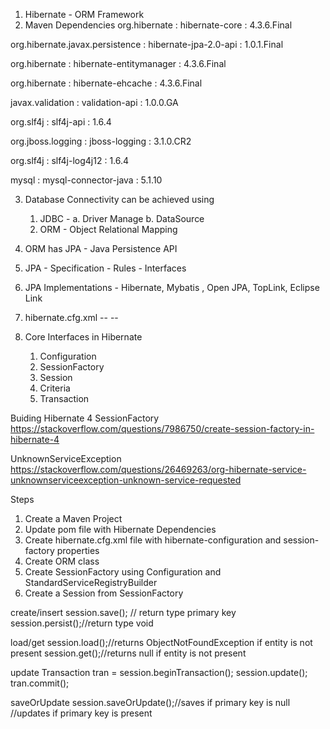 1. Hibernate - ORM Framework
2. Maven Dependencies
org.hibernate : hibernate-core : 4.3.6.Final

org.hibernate.javax.persistence : hibernate-jpa-2.0-api : 1.0.1.Final

org.hibernate : hibernate-entitymanager : 4.3.6.Final

org.hibernate : hibernate-ehcache : 4.3.6.Final

javax.validation : validation-api : 1.0.0.GA

org.slf4j : slf4j-api : 1.6.4

org.jboss.logging : jboss-logging : 3.1.0.CR2

org.slf4j : slf4j-log4j12 : 1.6.4

mysql : mysql-connector-java : 5.1.10

3. Database Connectivity can be achieved using
    1. JDBC - a. Driver Manage
           b. DataSource
    2. ORM - Object Relational Mapping

4. ORM has JPA - Java Persistence API

5. JPA - Specification - Rules - Interfaces

6. JPA Implementations - Hibernate, Mybatis , Open JPA, TopLink, Eclipse Link

7. hibernate.cfg.xml
<hibernate-configuration> -- <session-factory> -- <hibernate-properties>
           
8. Core Interfaces in Hibernate
    1. Configuration
    2. SessionFactory
    3. Session
    4. Criteria
    5. Transaction
         
Buiding Hibernate 4 SessionFactory
https://stackoverflow.com/questions/7986750/create-session-factory-in-hibernate-4

UnknownServiceException
https://stackoverflow.com/questions/26469263/org-hibernate-service-unknownserviceexception-unknown-service-requested

         
Steps
1. Create a Maven Project
2. Update pom file with Hibernate Dependencies
3. Create hibernate.cfg.xml file with hibernate-configuration and session-factory properties
4. Create ORM class
5. Create SessionFactory using Configuration and StandardServiceRegistryBuilder
6. Create a Session from SessionFactory

create/insert
session.save(); // return type primary key
session.persist();//return type void

load/get
session.load();//returns ObjectNotFoundException if entity is not present
session.get();//returns null if entity is not present

update
Transaction tran = session.beginTransaction();
session.update();
tran.commit();

saveOrUpdate
session.saveOrUpdate();//saves if primary key is null 
                       //updates if primary key is present
